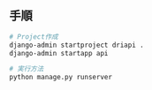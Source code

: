 ## 手順
```bash
# Project作成
django-admin startproject driapi . 
django-admin startapp api

# 実行方法
python manage.py runserver
```


